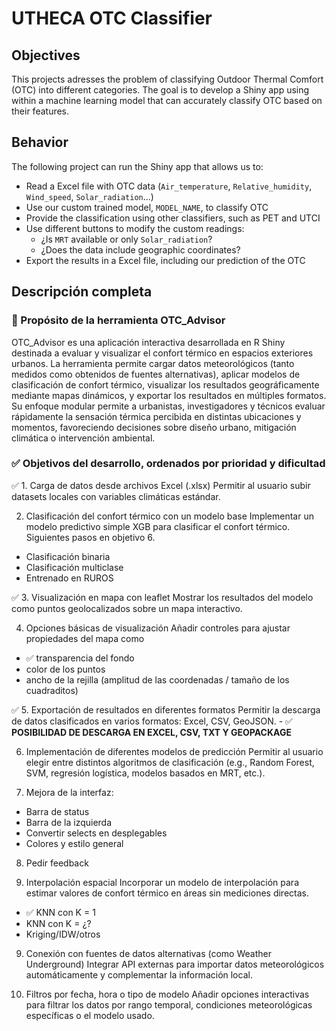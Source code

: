 # UTHECA OTC Classifier

## Objectives

This projects adresses the problem of classifying Outdoor Thermal Comfort (OTC) into different categories. The goal is to develop a Shiny app using within a machine learning model that can accurately classify OTC based on their features.

## Behavior

The following project can run the Shiny app that allows us to:

- Read a Excel file with OTC data (`Air_temperature`, `Relative_humidity`, `Wind_speed`, `Solar_radiation`...)
- Use our custom trained model, `MODEL_NAME`, to classify OTC
- Provide the classification using other classifiers, such as PET and UTCI
- Use different buttons to modify the custom readings:
  - ¿Is `MRT` available or only `Solar_radiation`?
  - ¿Does the data include geographic coordinates?
- Export the results in a Excel file, including our prediction of the OTC

## Descripción completa

### 🧭 Propósito de la herramienta OTC_Advisor
OTC_Advisor es una aplicación interactiva desarrollada en R Shiny destinada a evaluar y visualizar el confort térmico en espacios exteriores urbanos. La herramienta permite cargar datos meteorológicos (tanto medidos como obtenidos de fuentes alternativas), aplicar modelos de clasificación de confort térmico, visualizar los resultados geográficamente mediante mapas dinámicos, y exportar los resultados en múltiples formatos. Su enfoque modular permite a urbanistas, investigadores y técnicos evaluar rápidamente la sensación térmica percibida en distintas ubicaciones y momentos, favoreciendo decisiones sobre diseño urbano, mitigación climática o intervención ambiental.

### ✅ Objetivos del desarrollo, ordenados por prioridad y dificultad

✅ 1. Carga de datos desde archivos Excel (.xlsx)
Permitir al usuario subir datasets locales con variables climáticas estándar.

2. Clasificación del confort térmico con un modelo base
Implementar un modelo predictivo simple XGB para clasificar el confort térmico. Siguientes pasos en objetivo 6.
  - Clasificación binaria
  - Clasificación multiclase
  - Entrenado en RUROS

✅ 3. Visualización en mapa con leaflet
Mostrar los resultados del modelo como puntos geolocalizados sobre un mapa interactivo.

4. Opciones básicas de visualización
Añadir controles para ajustar propiedades del mapa como 
  - ✅ transparencia del fondo
  - color de los puntos
  - ancho de la rejilla (amplitud de las coordenadas / tamaño de los cuadraditos)

✅ 5. Exportación de resultados en diferentes formatos
Permitir la descarga de datos clasificados en varios formatos: Excel, CSV, GeoJSON.
    - ✅ **POSIBILIDAD DE DESCARGA EN EXCEL, CSV, TXT Y GEOPACKAGE**

6. Implementación de diferentes modelos de predicción
Permitir al usuario elegir entre distintos algoritmos de clasificación (e.g., Random Forest, SVM, regresión logística, modelos basados en MRT, etc.).

7. Mejora de la interfaz:
- Barra de status
- Barra de la izquierda
- Convertir selects en desplegables
- Colores y estilo general


8. Pedir feedback

8. Interpolación espacial
Incorporar un modelo de interpolación para estimar valores de confort térmico en áreas sin mediciones directas.
  - ✅ KNN con K = 1
  - KNN con K = ¿?
  - Kriging/IDW/otros

9. Conexión con fuentes de datos alternativas (como Weather Underground)
Integrar API externas para importar datos meteorológicos automáticamente y complementar la información local.

10. Filtros por fecha, hora o tipo de modelo
Añadir opciones interactivas para filtrar los datos por rango temporal, condiciones meteorológicas específicas o el modelo usado.
